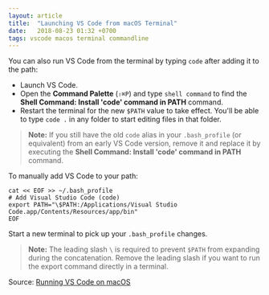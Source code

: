 ```yaml
---
layout: article
title:  "Launching VS Code from macOS Terminal"
date:   2018-08-23 01:32 +0700
tags: vscode macos terminal commandline
---
```

You can also run VS Code from the terminal by typing `code` after adding it to the path:

- Launch VS Code.
- Open the **Command Palette** (`⇧⌘P`) and type `shell command` to find the **Shell Command: Install 'code' command in PATH** command.
- Restart the terminal for the new `$PATH` value to take effect. You'll be able to type `code .` in any folder to start editing files in that folder.

> **Note:** If you still have the old `code` alias in your `.bash_profile` (or equivalent) from an early VS Code version, remove it and replace it by executing the **Shell Command: Install 'code' command in PATH** command.

To manually add VS Code to your path:

```
cat << EOF >> ~/.bash_profile
# Add Visual Studio Code (code)
export PATH="\$PATH:/Applications/Visual Studio Code.app/Contents/Resources/app/bin"
EOF
```

Start a new terminal to pick up your `.bash_profile` changes.

> **Note:** The leading slash `\` is required to prevent `$PATH` from expanding during the concatenation. Remove the leading slash if you want to run the export command directly in a terminal.

Source: [Running VS Code on macOS](https://code.visualstudio.com/docs/setup/mac)
